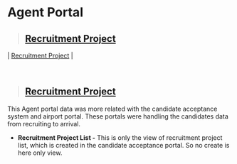 # **Agent Portal**

> ## **[Recruitment Project](#agent-portal)**

| [Recruitment Project](#recruitment-project) |

<br>

> ## **[Recruitment Project](#recruitment-project)**

This Agent portal data was more related with the candidate acceptance system and airport portal. These portals were handling the candidates data from recruiting to arrival.

- **Recruitment Project List -** This is only the view of recruitment project list, which is created in the candidate acceptance portal. So no create is here only view.